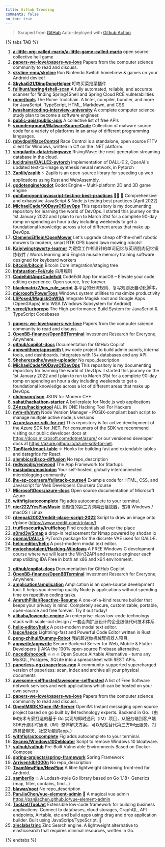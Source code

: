 ```yaml
---
title: Github Trending
comments: false
no_toc: true
---
```


> Scraped from [GitHub](https://github.com/trending)
Auto-deployed with [Github Action](https://docs.github.com/en/actions)

{% tabs TAB %}
<!-- tab Daily -->
1. [**a-little-org-called-mario/a-little-game-called-mario**](https://github.com/a-little-org-called-mario/a-little-game-called-mario)
open source collective hell game
2. [**papers-we-love/papers-we-love**](https://github.com/papers-we-love/papers-we-love)
Papers from the computer science community to read and discuss.
3. [**skyline-emu/skyline**](https://github.com/skyline-emu/skyline)
Run Nintendo Switch homebrew & games on your Android device!
4. [**Skykai521/DingDongHelper**](https://github.com/Skykai521/DingDongHelper)
叮咚买菜抢菜插件
5. [**fullhunt/spring4shell-scan**](https://github.com/fullhunt/spring4shell-scan)
A fully automated, reliable, and accurate scanner for finding Spring4Shell and Spring Cloud RCE vulnerabilities
6. [**rome/tools**](https://github.com/rome/tools)
The Rome Toolchain. A linter, compiler, bundler, and more for JavaScript, TypeScript, HTML, Markdown, and CSS.
7. [**jwasham/coding-interview-university**](https://github.com/jwasham/coding-interview-university)
A complete computer science study plan to become a software engineer.
8. [**public-apis/public-apis**](https://github.com/public-apis/public-apis)
A collective list of free APIs
9. [**vxunderground/MalwareSourceCode**](https://github.com/vxunderground/MalwareSourceCode)
Collection of malware source code for a variety of platforms in an array of different programming languages.
10. [**robvdpol/RaceControl**](https://github.com/robvdpol/RaceControl)
Race Control is a standalone, open source F1TV client for Windows, written in C# on the .NET platform.
11. [**singularity-data/risingwave**](https://github.com/singularity-data/risingwave)
RisingWave: the next-generation streaming database in the cloud.
12. [**lucidrains/DALLE2-pytorch**](https://github.com/lucidrains/DALLE2-pytorch)
Implementation of DALL-E 2, OpenAI's updated text-to-image synthesis neural network, in Pytorch
13. [**Zaplib/zaplib**](https://github.com/Zaplib/zaplib)
⚡ Zaplib is an open-source library for speeding up web applications using Rust and WebAssembly.
14. [**godotengine/godot**](https://github.com/godotengine/godot)
Godot Engine – Multi-platform 2D and 3D game engine
15. [**goldbergyoni/javascript-testing-best-practices**](https://github.com/goldbergyoni/javascript-testing-best-practices)
📗🌐 🚢 Comprehensive and exhaustive JavaScript & Node.js testing best practices (April 2022)
16. [**MichaelCade/90DaysOfDevOps**](https://github.com/MichaelCade/90DaysOfDevOps)
This repository is my documenting repository for learning the world of DevOps. I started this journey on the 1st January 2022 and I plan to run to March 31st for a complete 90-day romp on spending an hour a day including weekends to get a foundational knowledge across a lot of different areas that make up DevOps.
17. [**ClemensElflein/OpenMower**](https://github.com/ClemensElflein/OpenMower)
Let's upgrade cheap off-the-shelf robotic mowers to modern, smart RTK GPS based lawn mowing robots!
18. [**Kaiyiwing/qwerty-learner**](https://github.com/Kaiyiwing/qwerty-learner)
为键盘工作者设计的单词记忆与英语肌肉记忆锻炼软件 / Words learning and English muscle memory training software designed for keyboard workers
19. [**bitcoin/bitcoin**](https://github.com/bitcoin/bitcoin)
Bitcoin Core integration/staging tree
20. [**Infatuation-Fei/rule**](https://github.com/Infatuation-Fei/rule)
自用规则
21. [**CodeEditApp/CodeEdit**](https://github.com/CodeEditApp/CodeEdit)
CodeEdit App for macOS – Elevate your code editing experience. Open source, free forever.
22. [**blackmatrix7/ios_rule_script**](https://github.com/blackmatrix7/ios_rule_script)
各平台的分流规则、复写规则及自动化脚本。
23. [**microsoft/PowerToys**](https://github.com/microsoft/PowerToys)
Windows system utilities to maximize productivity
24. [**LSPosed/MagiskOnWSA**](https://github.com/LSPosed/MagiskOnWSA)
Integrate Magisk root and Google Apps (OpenGApps) into WSA (Windows Subsystem for Android)
25. [**vercel/turborepo**](https://github.com/vercel/turborepo)
The High-performance Build System for JavaScript & TypeScript Codebases
<!-- endtab -->
<!-- tab Weekly -->
1. [**papers-we-love/papers-we-love**](https://github.com/papers-we-love/papers-we-love)
Papers from the computer science community to read and discuss.
2. [**OpenBB-finance/OpenBBTerminal**](https://github.com/OpenBB-finance/OpenBBTerminal)
Investment Research for Everyone, Anywhere.
3. [**github/copilot-docs**](https://github.com/github/copilot-docs)
Documentation for GitHub Copilot
4. [**appsmithorg/appsmith**](https://github.com/appsmithorg/appsmith)
Low code project to build admin panels, internal tools, and dashboards. Integrates with 15+ databases and any API.
5. [**Sheherezadhe/awair-uploader**](https://github.com/Sheherezadhe/awair-uploader)
No repo_description
6. [**MichaelCade/90DaysOfDevOps**](https://github.com/MichaelCade/90DaysOfDevOps)
This repository is my documenting repository for learning the world of DevOps. I started this journey on the 1st January 2022 and I plan to run to March 31st for a complete 90-day romp on spending an hour a day including weekends to get a foundational knowledge across a lot of different areas that make up DevOps.
7. [**nlohmann/json**](https://github.com/nlohmann/json)
JSON for Modern C++
8. [**sahat/hackathon-starter**](https://github.com/sahat/hackathon-starter)
A boilerplate for Node.js web applications
9. [**Z4nzu/hackingtool**](https://github.com/Z4nzu/hackingtool)
ALL IN ONE Hacking Tool For Hackers
10. [**nvm-sh/nvm**](https://github.com/nvm-sh/nvm)
Node Version Manager - POSIX-compliant bash script to manage multiple active node.js versions
11. [**Azure/azure-sdk-for-net**](https://github.com/Azure/azure-sdk-for-net)
This repository is for active development of the Azure SDK for .NET. For consumers of the SDK we recommend visiting our public developer docs at https://docs.microsoft.com/dotnet/azure/ or our versioned developer docs at https://azure.github.io/azure-sdk-for-net.
12. [**TanStack/react-table**](https://github.com/TanStack/react-table)
⚛️ Hooks for building fast and extendable tables and datagrids for React
13. [**alembics/disco-diffusion**](https://github.com/alembics/disco-diffusion)
No repo_description
14. [**redwoodjs/redwood**](https://github.com/redwoodjs/redwood)
The App Framework for Startups
15. [**mastodon/mastodon**](https://github.com/mastodon/mastodon)
Your self-hosted, globally interconnected microblogging community
16. [**jhu-ep-coursera/fullstack-course4**](https://github.com/jhu-ep-coursera/fullstack-course4)
Example code for HTML, CSS, and Javascript for Web Developers Coursera Course
17. [**MicrosoftDocs/azure-docs**](https://github.com/MicrosoftDocs/azure-docs)
Open source documentation of Microsoft Azure
18. [**withfig/autocomplete**](https://github.com/withfig/autocomplete)
Fig adds autocomplete to your terminal.
19. [**qier222/YesPlayMusic**](https://github.com/qier222/YesPlayMusic)
高颜值的第三方网易云播放器，支持 Windows / macOS / Linux
20. [**rdeepak2002/reddit-place-script-2022**](https://github.com/rdeepak2002/reddit-place-script-2022)
Script to draw an image onto r/place (https://www.reddit.com/r/place/)
21. [**trufflesecurity/trufflehog**](https://github.com/trufflesecurity/trufflehog)
Find credentials all over the place
22. [**s0md3v/Smap**](https://github.com/s0md3v/Smap)
a drop-in replacement for Nmap powered by shodan.io
23. [**openai/DALL-E**](https://github.com/openai/DALL-E)
PyTorch package for the discrete VAE used for DALL·E.
24. [**helix-editor/helix**](https://github.com/helix-editor/helix)
A post-modern modal text editor.
25. [**mytechnotalent/Hacking-Windows**](https://github.com/mytechnotalent/Hacking-Windows)
A FREE Windows C development course where we will learn the Win32API and reverse engineer each step utilizing IDA Free in both an x86 and x64 environment.
<!-- endtab -->
<!-- tab Monthly -->
1. [**github/copilot-docs**](https://github.com/github/copilot-docs)
Documentation for GitHub Copilot
2. [**OpenBB-finance/OpenBBTerminal**](https://github.com/OpenBB-finance/OpenBBTerminal)
Investment Research for Everyone, Anywhere.
3. [**amplication/amplication**](https://github.com/amplication/amplication)
Amplication is an open‑source development tool. It helps you develop quality Node.js applications without spending time on repetitive coding tasks.
4. [**AmruthPillai/Reactive-Resume**](https://github.com/AmruthPillai/Reactive-Resume)
A one-of-a-kind resume builder that keeps your privacy in mind. Completely secure, customizable, portable, open-source and free forever. Try it out today!
5. [**alibaba/lowcode-engine**](https://github.com/alibaba/lowcode-engine)
An enterprise-class low-code technology stack with scale-out design / 一套面向扩展设计的企业级低代码技术体系
6. [**helix-editor/helix**](https://github.com/helix-editor/helix)
A post-modern modal text editor.
7. [**lapce/lapce**](https://github.com/lapce/lapce)
Lightning-fast and Powerful Code Editor written in Rust
8. [**peng-zhihui/Dummy-Robot**](https://github.com/peng-zhihui/Dummy-Robot)
我的超迷你机械臂机器人项目。
9. [**appwrite/appwrite**](https://github.com/appwrite/appwrite)
Secure Backend Server for Web, Mobile & Flutter Developers 🚀 AKA the 100% open-source Firebase alternative.
10. [**nocodb/nocodb**](https://github.com/nocodb/nocodb)
🔥 🔥 🔥 Open Source Airtable Alternative - turns any MySQL, Postgres, SQLite into a spreadsheet with REST APIs.
11. [**paperless-ngx/paperless-ngx**](https://github.com/paperless-ngx/paperless-ngx)
A community-supported supercharged version of paperless: scan, index and archive all your physical documents
12. [**awesome-selfhosted/awesome-selfhosted**](https://github.com/awesome-selfhosted/awesome-selfhosted)
A list of Free Software network services and web applications which can be hosted on your own servers
13. [**papers-we-love/papers-we-love**](https://github.com/papers-we-love/papers-we-love)
Papers from the computer science community to read and discuss.
14. [**OpenIMSDK/Open-IM-Server**](https://github.com/OpenIMSDK/Open-IM-Server)
OpenIM: Instant messaging open source project based on go built by IM technology experts. Backend in Go.（由IM技术专家打造的基于 Go 实现的即时通讯（IM）项目，从服务端到客户端SDK开源即时通讯（IM）整体解决方案，可以轻松替代第三方IM云服务，打造具备聊天、社交功能的app。）
15. [**withfig/autocomplete**](https://github.com/withfig/autocomplete)
Fig adds autocomplete to your terminal.
16. [**Sycnex/Windows10Debloater**](https://github.com/Sycnex/Windows10Debloater)
Script to remove Windows 10 bloatware.
17. [**vulhub/vulhub**](https://github.com/vulhub/vulhub)
Pre-Built Vulnerable Environments Based on Docker-Compose
18. [**spring-projects/spring-framework**](https://github.com/spring-projects/spring-framework)
Spring Framework
19. [**Arriven/db1000n**](https://github.com/Arriven/db1000n)
No repo_description
20. [**TeamNewPipe/NewPipe**](https://github.com/TeamNewPipe/NewPipe)
A libre lightweight streaming front-end for Android.
21. [**samber/lo**](https://github.com/samber/lo)
💥 A Lodash-style Go library based on Go 1.18+ Generics (map, filter, contains, find...)
22. [**blawar/ooot**](https://github.com/blawar/ooot)
No repo_description
23. [**PanJiaChen/vue-element-admin**](https://github.com/PanJiaChen/vue-element-admin)
🎉 A magical vue admin https://panjiachen.github.io/vue-element-admin
24. [**ToolJet/ToolJet**](https://github.com/ToolJet/ToolJet)
Extensible low-code framework for building business applications. Connect to databases, cloud storages, GraphQL, API endpoints, Airtable, etc and build apps using drag and drop application builder. Built using JavaScript/TypeScript. 🚀
25. [**zinclabs/zinc**](https://github.com/zinclabs/zinc)
Zinc Search engine. A lightweight alternative to elasticsearch that requires minimal resources, written in Go.
<!-- endtab -->
{% endtabs %}
